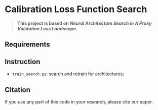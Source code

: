 # Calibration Loss Function Search

> **This project is based on _Neural Architecture Search in A Proxy Validation Loss Landscape_.**

## Requirements


## Instruction

* `train_search.py`: search and retrain for architectures;

## Citation
If you use any part of this code in your research, please cite our paper.
